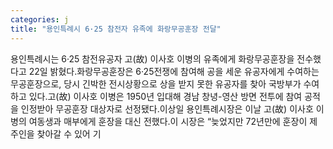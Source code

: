 ```yaml
---
categories: j
title: "용인특례시 6·25 참전자 유족에 화랑무공훈장 전달"
---
```

용인특례시는 6·25 참전유공자 고(故) 이사호 이병의 유족에게 화랑무공훈장을 전수했다고 22일 밝혔다.화랑무공훈장은 6·25전쟁에 참여해 공을 세운 유공자에게 수여하는 무공훈장으로, 당시 긴박한 전시상황으로 상을 받지 못한 유공자를 찾아 국방부가 수여하고 있다.고(故) 이사호 이병은 1950년 입대해 경남 창녕-영산 방면 전투에 참여 공적을 인정받아 무공훈장 대상자로 선정됐다.이상일 용인특례시장은 이날 고(故) 이사호 이병의 여동생과 매부에게 훈장을 대신 전했다.이 시장은 “늦었지만 72년만에 훈장이 제 주인을 찾아갈 수 있어 기